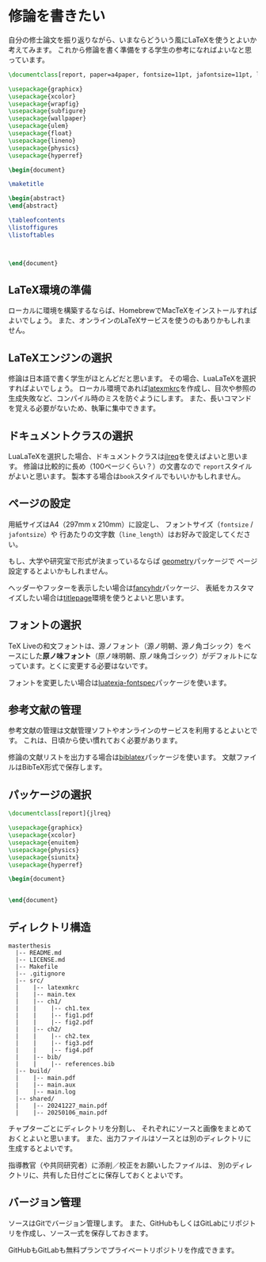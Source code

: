 # 修論を書きたい

自分の修士論文を振り返りながら、いまならどういう風にLaTeXを使うとよいか考えてみます。
これから修論を書く準備をする学生の参考になればよいなと思っています。

```latex
\documentclass[report, paper=a4paper, fontsize=11pt, jafontsize=11pt, line_length=40zw, ]{jlreq}

\usepackage{graphicx}
\usepackage{xcolor}
\usepackage{wrapfig}
\usepackage{subfigure}
\usepackage{wallpaper}
\usepackage{ulem}
\usepackage{float}
\usepackage{lineno}
\usepackage{physics}
\usepackage{hyperref}

\begin{document}

\maketitle

\begin{abstract}
\end{abstract}

\tableofcontents
\listoffigures
\listoftables



\end{document}
```

## LaTeX環境の準備

ローカルに環境を構築するならば、HomebrewでMacTeXをインストールすればよいでしょう。
また、オンラインのLaTeXサービスを使うのもありかもしれません。

## LaTeXエンジンの選択

修論は日本語で書く学生がほとんどだと思います。
その場合、LuaLaTeXを選択すればよいでしょう。
ローカル環境であれば[latexmkrc](./latex-latexmk.md)を作成し、目次や参照の生成失敗など、コンパイル時のミスを防ぐようにします。
また、長いコマンドを覚える必要がないため、執筆に集中できます。

## ドキュメントクラスの選択

LuaLaTeXを選択した場合、ドキュメントクラスは[jlreq](./latex-jlreq.md)を使えばよいと思います。
修論は比較的に長め（100ページくらい？）の文書なので
`report`スタイルがよいと思います。
製本する場合は`book`スタイルでもいいかもしれません。

## ページの設定

用紙サイズはA4（297mm x 210mm）に設定し、
フォントサイズ（`fontsize` / `jafontsize`）や
行あたりの文字数（`line_length`）はお好みで設定してください。

もし、大学や研究室で形式が決まっているならば
[geometry](./latex-usepackage-geometry.md)パッケージで
ページ設定するとよいかもしれません。

ヘッダーやフッターを表示したい場合は[fancyhdr](./latex-usepackage-fancyhdr.md)パッケージ、
表紙をカスタマイズしたい場合は[titlepage](./latex-titlepage.md)環境を使うとよいと思います。

## フォントの選択

TeX Liveの和文フォントは、源ノフォント（源ノ明朝、源ノ角ゴシック）をベースにした**原ノ味フォント**（原ノ味明朝、原ノ味角ゴシック）がデフォルトになっています。とくに変更する必要はないです。

フォントを変更したい場合は[luatexja-fontspec](./latex-luatexja-fontspec.md)パッケージを使います。

## 参考文献の管理

参考文献の管理は文献管理ソフトやオンラインのサービスを利用するとよいとです。
これは、日頃から使い慣れておく必要があります。

修論の文献リストを出力する場合は[biblatex](./latex-biblatex.md)パッケージを使います。
文献ファイルはBibTeX形式で保存します。

## パッケージの選択

```latex
\documentclass[report]{jlreq}

\usepackage{graphicx}
\usepackage{xcolor}
\usepackage{enuitem}
\usepackage{physics}
\usepackage{siunitx}
\usepackage{hyperref}

\begin{document}


\end{document}
```

## ディレクトリ構造

```console
masterthesis
  |-- README.md
  |-- LICENSE.md
  |-- Makefile
  |-- .gitignore
  |-- src/
  |    |-- latexmkrc
  |    |-- main.tex
  |    |-- ch1/
  |    |    |-- ch1.tex
  |    |    |-- fig1.pdf
  |    |    |-- fig2.pdf
  |    |-- ch2/
  |    |    |-- ch2.tex
  |    |    |-- fig3.pdf
  |    |    |-- fig4.pdf
  |    |-- bib/
  |    |    |-- references.bib
  |-- build/
  |    |-- main.pdf
  |    |-- main.aux
  |    |-- main.log
  |-- shared/
  |    |-- 20241227_main.pdf
  |    |-- 20250106_main.pdf
```

チャプターごとにディレクトリを分割し、
それぞれにソースと画像をまとめておくとよいと思います。
また、出力ファイルはソースとは別のディレクトリに生成するとよいです。

指導教官（や共同研究者）に添削／校正をお願いしたファイルは、
別のディレクトリに、共有した日付ごとに保存しておくとよいです。

## バージョン管理

ソースはGitでバージョン管理します。
また、GitHubもしくはGitLabにリポジトリを作成し、ソース一式を保存しておきます。

GitHubもGitLabも無料プランでプライベートリポジトリを作成できます。
